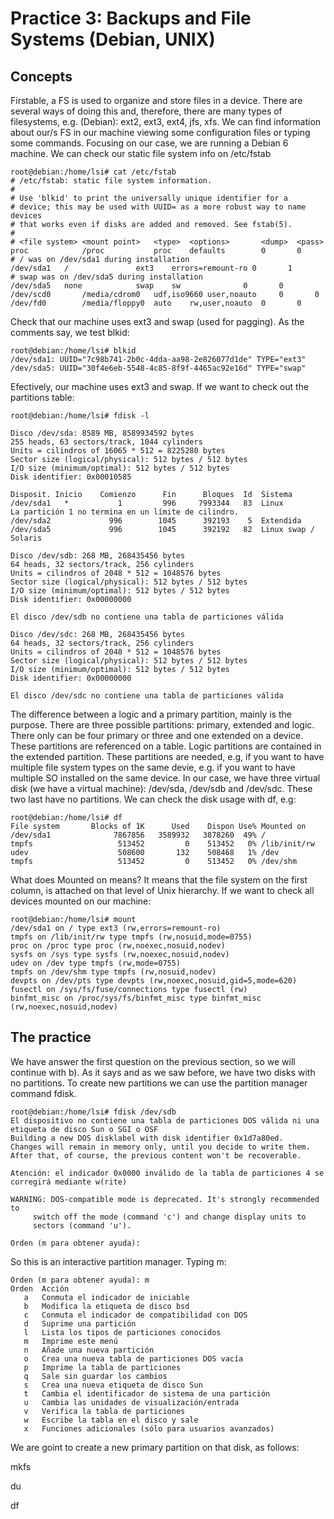 Practice 3: Backups and File Systems (Debian, UNIX)
===================================================

## Concepts

Firstable, a FS is used to organize and store files in a device. There are several ways of doing this and, therefore, there are many types of filesystems, e.g. (Debian): ext2, ext3, ext4, jfs, xfs.
We can find information about our/s FS in our machine viewing some configuration files or typing some commands.
Focusing on our case, we are running a Debian 6 machine. We can check our static file system info on /etc/fstab

    root@debian:/home/lsi# cat /etc/fstab 
    # /etc/fstab: static file system information.
    #
    # Use 'blkid' to print the universally unique identifier for a
    # device; this may be used with UUID= as a more robust way to name devices
    # that works even if disks are added and removed. See fstab(5).
    #
    # <file system> <mount point>   <type>  <options>       <dump>  <pass>
    proc            /proc           proc    defaults        0       0
    # / was on /dev/sda1 during installation
    /dev/sda1	/               ext3    errors=remount-ro 0       1
    # swap was on /dev/sda5 during installation
    /dev/sda5	none            swap    sw              0       0
    /dev/scd0       /media/cdrom0   udf,iso9660 user,noauto     0       0
    /dev/fd0        /media/floppy0  auto    rw,user,noauto  0       0

Check that our machine uses ext3 and swap (used for pagging). As the comments say, we test blkid:

    root@debian:/home/lsi# blkid
    /dev/sda1: UUID="7c98b741-2b0c-4dda-aa98-2e826077d1de" TYPE="ext3" 
    /dev/sda5: UUID="30f4e6eb-5548-4c85-8f9f-4465ac92e16d" TYPE="swap" 

Efectively, our machine uses ext3 and swap. If we want to check out the partitions table:

    root@debian:/home/lsi# fdisk -l

    Disco /dev/sda: 8589 MB, 8589934592 bytes
    255 heads, 63 sectors/track, 1044 cylinders
    Units = cilindros of 16065 * 512 = 8225280 bytes
    Sector size (logical/physical): 512 bytes / 512 bytes
    I/O size (minimum/optimal): 512 bytes / 512 bytes
    Disk identifier: 0x00010585
    
    Disposit. Inicio    Comienzo      Fin      Bloques  Id  Sistema
    /dev/sda1   *           1         996     7993344   83  Linux
    La partición 1 no termina en un límite de cilindro.
    /dev/sda2             996        1045      392193    5  Extendida
    /dev/sda5             996        1045      392192   82  Linux swap / Solaris
    
    Disco /dev/sdb: 268 MB, 268435456 bytes
    64 heads, 32 sectors/track, 256 cylinders
    Units = cilindros of 2048 * 512 = 1048576 bytes
    Sector size (logical/physical): 512 bytes / 512 bytes
    I/O size (minimum/optimal): 512 bytes / 512 bytes
    Disk identifier: 0x00000000
    
    El disco /dev/sdb no contiene una tabla de particiones válida
    
    Disco /dev/sdc: 268 MB, 268435456 bytes
    64 heads, 32 sectors/track, 256 cylinders
    Units = cilindros of 2048 * 512 = 1048576 bytes
    Sector size (logical/physical): 512 bytes / 512 bytes
    I/O size (minimum/optimal): 512 bytes / 512 bytes
    Disk identifier: 0x00000000
    
    El disco /dev/sdc no contiene una tabla de particiones válida

The difference between a logic and a primary partition, mainly is the purpose. There are three possible partitions: primary, extended and logic. There only can be four primary or three and one extended on a device. These partitions are referenced on a table. Logic partitions are contained in the extended partition. These partitions are needed, e.g, if you want to have multiple file system types on the same devie, e.g. if you want to have multiple SO installed on the same device.
In our case, we have three virtual disk (we have a virtual machine): /dev/sda, /dev/sdb and /dev/sdc. These two last have no partitions.
We can check the disk usage with df, e.g:

    root@debian:/home/lsi# df
    File system       Blocks of 1K      Used    Dispon Use% Mounted on
    /dev/sda1              7867856   3589932   3878260  49% /
    tmpfs                   513452         0    513452   0% /lib/init/rw
    udev                    508600       132    508468   1% /dev
    tmpfs                   513452         0    513452   0% /dev/shm

What does Mounted on means? It means that the file system on the first column, is attached on that level of Unix hierarchy.
If we want to check all devices mounted on our machine:

    root@debian:/home/lsi# mount
    /dev/sda1 on / type ext3 (rw,errors=remount-ro)
    tmpfs on /lib/init/rw type tmpfs (rw,nosuid,mode=0755)
    proc on /proc type proc (rw,noexec,nosuid,nodev)
    sysfs on /sys type sysfs (rw,noexec,nosuid,nodev)
    udev on /dev type tmpfs (rw,mode=0755)
    tmpfs on /dev/shm type tmpfs (rw,nosuid,nodev)
    devpts on /dev/pts type devpts (rw,noexec,nosuid,gid=5,mode=620)
    fusectl on /sys/fs/fuse/connections type fusectl (rw)
    binfmt_misc on /proc/sys/fs/binfmt_misc type binfmt_misc (rw,noexec,nosuid,nodev)

## The practice

We have answer the first question on the previous section, so we will continue with b).
As it says and as we saw before, we have two disks with no partitions. To create new partitions we can use the partition manager command fdisk.

    root@debian:/home/lsi# fdisk /dev/sdb
    El dispositivo no contiene una tabla de particiones DOS válida ni una etiqueta de disco Sun o SGI o OSF
    Building a new DOS disklabel with disk identifier 0x1d7a80ed.
    Changes will remain in memory only, until you decide to write them.
    After that, of course, the previous content won't be recoverable.
    
    Atención: el indicador 0x0000 inválido de la tabla de particiones 4 se corregirá mediante w(rite)
    
    WARNING: DOS-compatible mode is deprecated. It's strongly recommended to
         switch off the mode (command 'c') and change display units to
         sectors (command 'u').

    Orden (m para obtener ayuda): 

So this is an interactive partition manager. Typing m:

    Orden (m para obtener ayuda): m
    Orden  Acción
       a   Conmuta el indicador de iniciable
       b   Modifica la etiqueta de disco bsd
       c   Conmuta el indicador de compatibilidad con DOS
       d   Suprime una partición
       l   Lista los tipos de particiones conocidos
       m   Imprime este menú
       n   Añade una nueva partición
       o   Crea una nueva tabla de particiones DOS vacía
       p   Imprime la tabla de particiones
       q   Sale sin guardar los cambios
       s   Crea una nueva etiqueta de disco Sun
       t   Cambia el identificador de sistema de una partición
       u   Cambia las unidades de visualización/entrada
       v   Verifica la tabla de particiones
       w   Escribe la tabla en el disco y sale
       x   Funciones adicionales (sólo para usuarios avanzados)

We are goint to create a new primary partition on that disk, as follows:

mkfs

du

df


